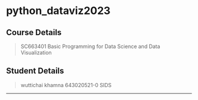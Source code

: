 # python_dataviz2023 #
## Course Details  ##
> SC663401 Basic Programming for Data Science and Data Visualization
## Student Details ## 
> wuttichai khamna 643020521-0 SIDS
--------------------------------------------------------------
